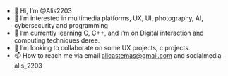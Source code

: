 - 👋 Hi, I’m @Alis2203
- 👀 I’m interested in multimedia platforms, UX, UI, photography, AI, cybersecurity and programming 
- 🌱 I’m currently learning C, C++, and i'm on Digital interaction and computing techniques deree.
- 💞️ I’m looking to collaborate on some UX projects, c projects.
- 📫 How to reach me via email alicastemas@gmail.com and socialmedia alis_2203

<!---
Alis2203/Alis2203 is a ✨ special ✨ repository because its `README.md` (this file) appears on your GitHub profile.
You can click the Preview link to take a look at your changes.
--->
